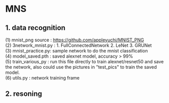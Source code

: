 # MNS
## 1. data recognition  
(1) mnist_png source : https://github.com/appleyuchi/MNIST_PNG  
(2) 3network_mnist.py : 1. FullConnectedNetwork  2. LeNet  3. GRUNet  
(3) mnist_practice.py: sample network to do the mnist classification  
(4) model_saved.pth : saved alexnet model, accuracy > 99%  
(5) train_various_py : run this file directly to train alexnet/resnet50 and save the network, also could use the pictures in "test_pics" to train the saved model.  
(6) utils.py : network training frame  


## 2. resoning
